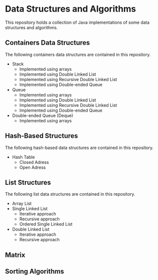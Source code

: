 # Data Structures and Algorithms
This repository holds a collection of Java implementations of some data structures and algorithms.

## Containers Data Structures
The following containers data structures are contained in this repository.
  * Stack
    * Implemented using arrays
    * Implemented using Double Linked List
    * Implemented using Recursive Double Linked List
    * Implemented using Double-ended Queue
  * Queue
    * Implemented using arrays
    * Implemented using Double Linked List
    * Implemented using Recursive Double Linked List
    * Implemented using Double-ended Queue
  * Double-ended Queue (Deque)
    * Implemented using arrays

## Hash-Based Structures
The following hash-based data structures are contained in this repository.
  * Hash Table
    * Closed Adress
    * Open Adress

## List Structures
The following list data structures are contained in this repository.
  * Array List
  * Single Linked List
    * Iterative approach
    * Recursive approach
    * Ordered Single Linked List
  * Double Linked List
    * Iterative approach
    * Recursive approach
 
 ## Matrix
 
 ## Sorting Algorithms
